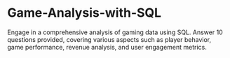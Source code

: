 # Game-Analysis-with-SQL
Engage in a comprehensive analysis of gaming data using SQL. Answer 10  questions provided, covering various aspects such as player behavior, game performance, revenue analysis, and user engagement metrics.
